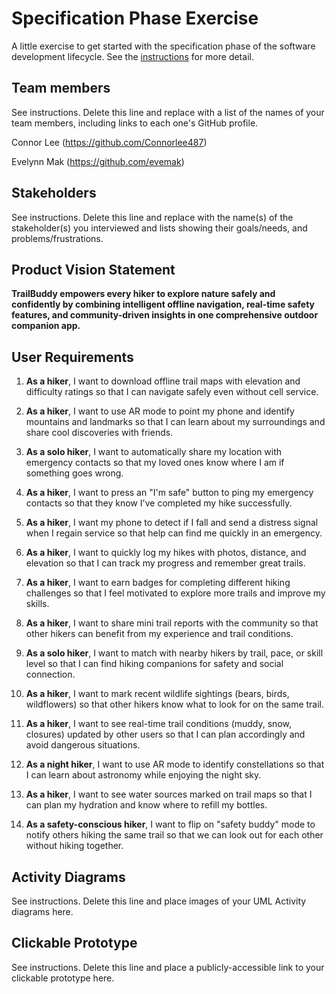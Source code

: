 # Specification Phase Exercise

A little exercise to get started with the specification phase of the software development lifecycle. See the [instructions](instructions.md) for more detail.

## Team members

See instructions. Delete this line and replace with a list of the names of your team members, including links to each one's GitHub profile.

Connor Lee (https://github.com/Connorlee487)

Evelynn Mak (https://github.com/evemak)

## Stakeholders

See instructions. Delete this line and replace with the name(s) of the stakeholder(s) you interviewed and lists showing their goals/needs, and problems/frustrations.

## Product Vision Statement

**TrailBuddy empowers every hiker to explore nature safely and confidently by combining intelligent offline navigation, real-time safety features, and community-driven insights in one comprehensive outdoor companion app.**

## User Requirements

1. **As a hiker**, I want to download offline trail maps with elevation and difficulty ratings so that I can navigate safely even without cell service.

2. **As a hiker**, I want to use AR mode to point my phone and identify mountains and landmarks so that I can learn about my surroundings and share cool discoveries with friends.

3. **As a solo hiker**, I want to automatically share my location with emergency contacts so that my loved ones know where I am if something goes wrong.

4. **As a hiker**, I want to press an "I'm safe" button to ping my emergency contacts so that they know I've completed my hike successfully.

5. **As a hiker**, I want my phone to detect if I fall and send a distress signal when I regain service so that help can find me quickly in an emergency.

6. **As a hiker**, I want to quickly log my hikes with photos, distance, and elevation so that I can track my progress and remember great trails.

7. **As a hiker**, I want to earn badges for completing different hiking challenges so that I feel motivated to explore more trails and improve my skills.

8. **As a hiker**, I want to share mini trail reports with the community so that other hikers can benefit from my experience and trail conditions.

9. **As a solo hiker**, I want to match with nearby hikers by trail, pace, or skill level so that I can find hiking companions for safety and social connection.

10. **As a hiker**, I want to mark recent wildlife sightings (bears, birds, wildflowers) so that other hikers know what to look for on the same trail.

11. **As a hiker**, I want to see real-time trail conditions (muddy, snow, closures) updated by other users so that I can plan accordingly and avoid dangerous situations.

12. **As a night hiker**, I want to use AR mode to identify constellations so that I can learn about astronomy while enjoying the night sky.

13. **As a hiker**, I want to see water sources marked on trail maps so that I can plan my hydration and know where to refill my bottles.

14. **As a safety-conscious hiker**, I want to flip on "safety buddy" mode to notify others hiking the same trail so that we can look out for each other without hiking together.

## Activity Diagrams

See instructions. Delete this line and place images of your UML Activity diagrams here.

## Clickable Prototype

See instructions. Delete this line and place a publicly-accessible link to your clickable prototype here.
